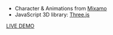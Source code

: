 - Character & Animations from [Mixamo](https://www.mixamo.com/)
- JavaScript 3D library: [Three.js](https://threejs.org/)

[LIVE DEMO](https://tomo0613.github.io/3d-character-animated/)
